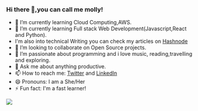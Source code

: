 ### Hi there 👋,you can call me molly!






- 🔭 I’m currently learning Cloud Computing,AWS.
- 🌱 I’m currently learning Full stack Web Development(Javascript,React and Python).
- I'm also into technical Writing you can check my articles on <a href="https://hashnode.com/@molly674">Hashnode</a>
- 👯 I’m looking to collaborate on Open Source projects.
- 🤔 I’m passionate about programming and i love music, reading,travelling and exploring. 
- 💬 Ask me about anything productive.
- 📫 How to reach me:  <a href="https://twitter.com/molly_simply">Twitter</a> and  <a href="https://LinkedIn.com/Molly Vanessa">LinkedIn</a>
- 😄 Pronouns: I am a She/Her
- ⚡ Fun fact: I'm a fast learner!

    
<img 
   src="https://github-readme-stats.vercel.app/api?username=molly460&show_icons=true&theme=radical" 
/>
